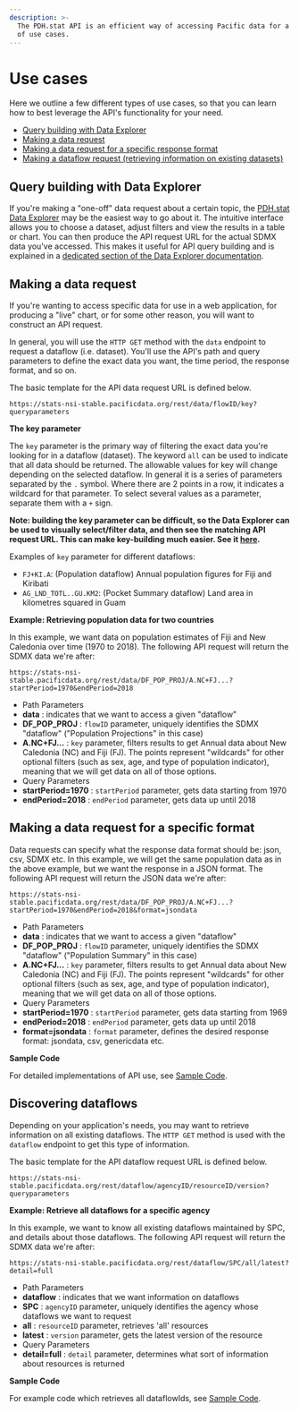 ```yaml
---
description: >-
  The PDH.stat API is an efficient way of accessing Pacific data for a variety
  of use cases.
---
```


# Use cases

Here we outline a few different types of use cases, so that you can learn how to best leverage the API's functionality for your need.

* [Query building with Data Explorer](use-cases.md#query-building-with-data-explorer)
* [Making a data request](use-cases.md#making-a-data-request)
* [Making a data request for a specific response format](use-cases.md#making-a-data-request-for-a-specific-format)
* [Making a dataflow request (retrieving information on existing datasets)](use-cases.md#discovering-dataflows)

## Query building with Data Explorer

If you're making a "one-off" data request about a certain topic, the [PDH.stat Data Explorer](https://stats.pacificdata.org/data-explorer/#/) may be the easiest way to go about it. The intuitive interface allows you to choose a dataset, adjust filters and view the results in a table or chart. You can then produce the API request URL for the actual SDMX data you've accessed. This makes it useful for API query building and is explained in a [dedicated section of the Data Explorer documentation](../de.md#get-api-queries-corresponding-to-the-data-selection).

## Making a data request

If you're wanting to access specific data for use in a web application, for producing a "live" chart, or for some other reason, you will want to construct an API request.

In general, you will use the `HTTP GET` method with the `data` endpoint to request a dataflow (i.e. dataset). You'll use the API's path and query parameters to define the exact data you want, the time period, the response format, and so on.

The basic template for the API data request URL is defined below.

```
https://stats-nsi-stable.pacificdata.org/rest/data/flowID/key?queryparameters
```

**The key parameter**

The `key` parameter is the primary way of filtering the exact data you're looking for in a dataflow (dataset). The keyword `all` can be used to indicate that all data should be returned. The allowable values for key will change depending on the selected dataflow. In general it is a series of parameters separated by the `.` symbol. Where there are 2 points in a row, it indicates a wildcard for that parameter. To select several values as a parameter, separate them with a `+` sign.

**Note: building the key parameter can be difficult, so the Data Explorer can be used to visually select/filter data, and then see the matching API request URL. This can make key-building much easier. See it **[**here**](https://stats.pacificdata.org/data-explorer/#/)**.**

Examples of `key` parameter for different dataflows:

* `FJ+KI.A`: (Population dataflow) Annual population figures for Fiji and Kiribati
* `AG_LND_TOTL..GU.KM2`: (Pocket Summary dataflow) Land area in kilometres squared in Guam

**Example: Retrieving population data for two countries**

In this example, we want data on population estimates of Fiji and New Caledonia over time (1970 to 2018). The following API request will return the SDMX data we're after:

```
https://stats-nsi-stable.pacificdata.org/rest/data/DF_POP_PROJ/A.NC+FJ...?startPeriod=1970&endPeriod=2018
```

* Path Parameters
* **data** : indicates that we want to access a given "dataflow"
* **DF\_POP\_PROJ** : `flowID` parameter, uniquely identifies the SDMX "dataflow" ("Population Projections" in this case)
* **A.NC+FJ...** : `key` parameter, filters results to get Annual data about New Caledonia (NC) and Fiji (FJ). The points represent "wildcards" for other optional filters (such as sex, age, and type of population indicator), meaning that we will get data on all of those options.
* Query Parameters
* **startPeriod=1970** : `startPeriod` parameter, gets data starting from 1970
* **endPeriod=2018** : `endPeriod` parameter, gets data up until 2018

## **Making a data request for a specific format**

Data requests can specify what the response data format should be: json, csv, SDMX etc. In this example, we will get the same population data as in the above example, but we want the response in a JSON format. The following API request will return the JSON data we're after:

```
https://stats-nsi-stable.pacificdata.org/rest/data/DF_POP_PROJ/A.NC+FJ...?startPeriod=1970&endPeriod=2018&format=jsondata
```

* Path Parameters
* **data** : indicates that we want to access a given "dataflow"
* **DF\_POP\_PROJ** : `flowID` parameter, uniquely identifies the SDMX "dataflow" ("Population Summary" in this case)
* **A.NC+FJ...** : `key` parameter, filters results to get Annual data about New Caledonia (NC) and Fiji (FJ). The points represent "wildcards" for other optional filters (such as sex, age, and type of population indicator), meaning that we will get data on all of those options.
* Query Parameters
* **startPeriod=1970** : `startPeriod` parameter, gets data starting from 1969
* **endPeriod=2018** : `endPeriod` parameter, gets data up until 2018
* **format=jsondata** : `format` parameter, defines the desired response format: jsondata, csv, genericdata etc.

**Sample Code**

For detailed implementations of API use, see [Sample Code](scode.md).

## Discovering dataflows

Depending on your application's needs, you may want to retrieve information on all existing dataflows. The `HTTP GET` method is used with the `dataflow` endpoint to get this type of information.

The basic template for the API dataflow request URL is defined below.

```
https://stats-nsi-stable.pacificdata.org/rest/dataflow/agencyID/resourceID/version?queryparameters
```

**Example: Retrieve all dataflows for a specific agency**

In this example, we want to know all existing dataflows maintained by SPC, and details about those dataflows. The following API request will return the SDMX data we're after:

```
https://stats-nsi-stable.pacificdata.org/rest/dataflow/SPC/all/latest?detail=full
```

* Path Parameters
* **dataflow** : indicates that we want information on dataflows
* **SPC** : `agencyID` parameter, uniquely identifies the agency whose dataflows we want to request
* **all** : `resourceID` parameter, retrieves 'all' resources
* **latest** : `version` parameter, gets the latest version of the resource
* Query Parameters
* **detail=full** : `detail` parameter, determines what sort of information about resources is returned

**Sample Code**

For example code which retrieves all dataflowIds, see [Sample Code](scode.md).
